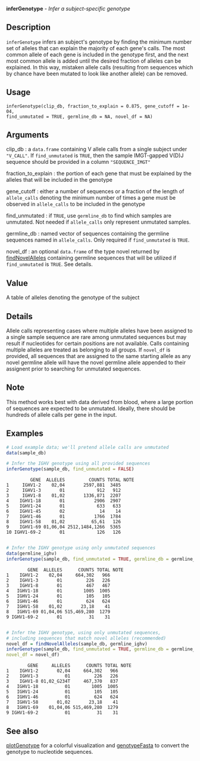





**inferGenotype** - *Infer a subject-specific genotype*

Description
--------------------

`inferGenotype` infers an subject's genotype by finding the minimum
number set of alleles that can explain the majority of each gene's calls. The
most common allele of each gene is included in the genotype first, and the
next most common allele is added until the desired fraction of alleles can be
explained. In this way, mistaken allele calls (resulting from sequences which
by chance have been mutated to look like another allele) can be removed.


Usage
--------------------
```
inferGenotype(clip_db, fraction_to_explain = 0.875, gene_cutoff = 1e-04,
find_unmutated = TRUE, germline_db = NA, novel_df = NA)
```

Arguments
-------------------

clip_db
:   a `data.frame` containing V allele
calls from a single subject under
`"V_CALL"`. If
`find_unmutated` is `TRUE`, then
the sample IMGT-gapped V(D)J sequence should 
be provided in a column `"SEQUENCE_IMGT"`

fraction_to_explain
:   the portion of each gene that must be
explained by the alleles that will be included
in the genotype

gene_cutoff
:   either a number of sequences or a fraction of
the length of `allele_calls` denoting the
minimum number of times a gene must be
observed in `allele_calls` to be included
in the genotype

find_unmutated
:   if `TRUE`, use `germline_db` to
find which samples are unmutated. Not needed
if `allele_calls` only represent
unmutated samples.

germline_db
:   named vector of sequences containing the
germline sequences named in
`allele_calls`. Only required if
`find_unmutated` is `TRUE`.

novel_df
:   an optional `data.frame` of the type
novel returned by
[findNovelAlleles](findNovelAlleles.md) containing
germline sequences that will be utilized if
`find_unmutated` is `TRUE`. See
details.



Value
-------------------

A table of alleles denoting the genotype of the subject

Details
-------------------

Allele calls representing cases where multiple alleles have been
assigned to a single sample sequence are rare among unmutated
sequences but may result if nucleotides for certain positions are
not available. Calls containing multiple alleles are treated as
belonging to all groups. If `novel_df` is provided, all
sequences that are assigned to the same starting allele as any
novel germline allele will have the novel germline allele appended
to their assignent prior to searching for unmutated sequences.

Note
-------------------

This method works best with data derived from blood, where a large
portion of sequences are expected to be unmutated. Ideally, there
should be hundreds of allele calls per gene in the input.



Examples
-------------------

```R
# Load example data; we'll pretend allele calls are unmutated
data(sample_db)

# Infer the IGHV genotype using all provided sequences
inferGenotype(sample_db, find_unmutated = FALSE)

```


```
         GENE  ALLELES         COUNTS TOTAL NOTE
1     IGHV1-2    02,04       2597,881  3485     
2     IGHV1-3       01            912   912     
3     IGHV1-8    01,02       1336,871  2207     
4    IGHV1-18       01           2906  2907     
5    IGHV1-24       01            633   633     
6    IGHV1-45       02             14    14     
7    IGHV1-46       01           1766  1784     
8    IGHV1-58    01,02          65,61   126     
9    IGHV1-69 01,06,04 2512,1484,1266  5365     
10 IGHV1-69-2       01            126   126     

```


```R

# Infer the IGHV genotype using only unmutated sequences
data(germline_ighv)
inferGenotype(sample_db, find_unmutated = TRUE, germline_db = germline_ighv)

```


```
        GENE  ALLELES      COUNTS TOTAL NOTE
1    IGHV1-2    02,04     664,302   966     
2    IGHV1-3       01         226   226     
3    IGHV1-8       01         467   467     
4   IGHV1-18       01        1005  1005     
5   IGHV1-24       01         105   105     
6   IGHV1-46       01         624   624     
7   IGHV1-58    01,02       23,18    41     
8   IGHV1-69 01,04,06 515,469,280  1279     
9 IGHV1-69-2       01          31    31     

```


```R

# Infer the IGHV genotype, using only unmutated sequences,
# including sequences that match novel alleles (recommended)
novel_df = findNovelAlleles(sample_db, germline_ighv)
inferGenotype(sample_db, find_unmutated = TRUE, germline_db = germline_ighv,
novel_df = novel_df)
```


```
        GENE     ALLELES      COUNTS TOTAL NOTE
1    IGHV1-2       02,04     664,302   966     
2    IGHV1-3          01         226   226     
3    IGHV1-8 01,02_G234T     467,370   837     
4   IGHV1-18          01        1005  1005     
5   IGHV1-24          01         105   105     
6   IGHV1-46          01         624   624     
7   IGHV1-58       01,02       23,18    41     
8   IGHV1-69    01,04,06 515,469,280  1279     
9 IGHV1-69-2          01          31    31     

```



See also
-------------------

[plotGenotype](plotGenotype.md) for a colorful visualization and
[genotypeFasta](genotypeFasta.md) to convert the genotype to nucleotide sequences.



